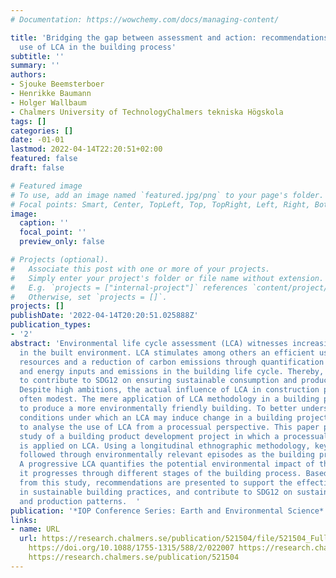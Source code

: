 ```yaml
---
# Documentation: https://wowchemy.com/docs/managing-content/

title: 'Bridging the gap between assessment and action: recommendations for the effective
  use of LCA in the building process'
subtitle: ''
summary: ''
authors:
- Sjouke Beemsterboer
- Henrikke Baumann
- Holger Wallbaum
- Chalmers University of TechnologyChalmers tekniska Högskola
tags: []
categories: []
date: -01-01
lastmod: 2022-04-14T22:20:51+02:00
featured: false
draft: false

# Featured image
# To use, add an image named `featured.jpg/png` to your page's folder.
# Focal points: Smart, Center, TopLeft, Top, TopRight, Left, Right, BottomLeft, Bottom, BottomRight.
image:
  caption: ''
  focal_point: ''
  preview_only: false

# Projects (optional).
#   Associate this post with one or more of your projects.
#   Simply enter your project's folder or file name without extension.
#   E.g. `projects = ["internal-project"]` references `content/project/deep-learning/index.md`.
#   Otherwise, set `projects = []`.
projects: []
publishDate: '2022-04-14T20:20:51.025888Z'
publication_types:
- '2'
abstract: 'Environmental life cycle assessment (LCA) witnesses increasing popularity
  in the built environment. LCA stimulates among others an efficient use of natural
  resources and a reduction of carbon emissions through quantification of material
  and energy inputs and emissions in the building life cycle. Thereby, LCA aspires
  to contribute to SDG12 on ensuring sustainable consumption and production patterns.
  Despite high ambitions, the actual influence of LCA in construction projects is
  often modest. The mere application of LCA methodology in a building project is insufficient
  to produce a more environmentally friendly building. To better understand the practical
  conditions under which an LCA may induce change in a building project, we propose
  to analyse the use of LCA from a processual perspective. This paper presents a case
  study of a building product development project in which a processual perspective
  is applied on LCA. Using a longitudinal ethnographic methodology, key actors are
  followed through environmentally relevant episodes as the building project matures.
  A progressive LCA quantifies the potential environmental impact of the project as
  it progresses through different stages of the building process. Based on the learnings
  from this study, recommendations are presented to support the effective use of LCA
  in sustainable building practices, and contribute to SDG12 on sustainable consumption
  and production patterns.  '
publication: '*IOP Conference Series: Earth and Environmental Science*'
links:
- name: URL
  url: https://research.chalmers.se/publication/521504/file/521504_Fulltext.pdf FULLTEXT
    https://doi.org/10.1088/1755-1315/588/2/022007 https://research.chalmers.se/publication/520593
    https://research.chalmers.se/publication/521504
---
```

